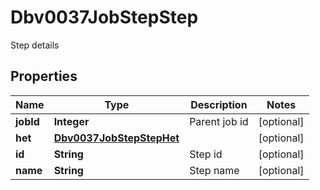 

# Dbv0037JobStepStep

Step details

## Properties

| Name | Type | Description | Notes |
|------------ | ------------- | ------------- | -------------|
|**jobId** | **Integer** | Parent job id |  [optional] |
|**het** | [**Dbv0037JobStepStepHet**](Dbv0037JobStepStepHet.md) |  |  [optional] |
|**id** | **String** | Step id |  [optional] |
|**name** | **String** | Step name |  [optional] |



